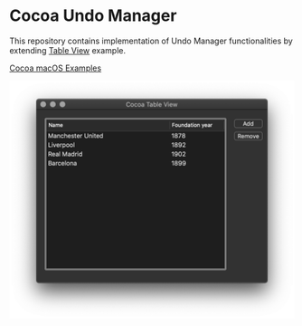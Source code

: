 # Cocoa Undo Manager

This repository contains implementation of Undo Manager functionalities by extending [Table View](https://github.com/NikolaGrujic91/Cocoa-macOS-Table-View) example.

[Cocoa macOS Examples](https://github.com/NikolaGrujic91/Cocoa-macOS-Examples)

![image missing](App.png "Application UI")